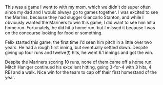 This was a game I went to with my mom, which we didn't do super often
since my dad and I would always go to games together. I was excited to
see the Marlins, because they had slugger Giancarlo Stanton, and while
I obviously wanted the Mariners to win this game, I did want to see
him hit a home run. Fortunately, he did hit a home run, but I missed
it because I was on the concourse looking for food or something. 

Felix started this game, the first time I'd seen him pitch in a little
over two years. He had a rough first inning, but eventually settled
down. Despite giving up four runs and twelve(!) hits, he went 6.1
innings and got the win.

Despite the Mariners scoring 10 runs, none of them came off a home
run. Mitch Haniger continued his excellent hitting, going 3-for-4 with
3 hits, 4 RBI and a walk. Nice win for the team to cap off their first
homestand of the year.
